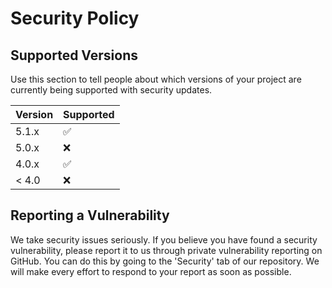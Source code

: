 # Security Policy

## Supported Versions

Use this section to tell people about which versions of your project are
currently being supported with security updates.

| Version | Supported          |
| ------- | ------------------ |
| 5.1.x   | :white_check_mark: |
| 5.0.x   | :x:                |
| 4.0.x   | :white_check_mark: |
| < 4.0   | :x:                |

## Reporting a Vulnerability

We take security issues seriously. If you believe you have found a security
vulnerability, please report it to us through private vulnerability reporting
on GitHub. You can do this by going to the 'Security' tab of our repository.
We will make every effort to respond to your report as soon as possible.
